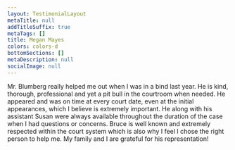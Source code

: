 ```yaml
---
layout: TestimonialLayout
metaTitle: null
addTitleSuffix: true
metaTags: []
title: Megan Mayes
colors: colors-d
bottomSections: []
metaDescription: null
socialImage: null
---
```


Mr. Blumberg really helped me out when I was in a bind last year. He is kind, thorough, professional and yet a pit bull in the courtroom when needed. He appeared and was on time at every court date, even at the initial appearances, which I believe is extremely important. He along with his assistant Susan were always available throughout the duration of the case when I had questions or concerns. Bruce is well known and extremely respected within the court system which is also why I feel I chose the right person to help me. My family and I are grateful for his representation!

